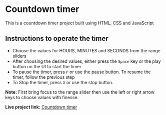 # Countdown timer

This is a countdown timer project built using HTML, CSS and JavaScript

## Instructions to operate the timer

- Choose the values for HOURS, MINUTES and SECONDS from the range sliders
- After choosing the desired values, either press the `Space` key or the play button on the UI to start the timer
- To pause the timer, press `P` or use the pause button. To resume the timer, follow the previous step
- To Stop the timer, press `X` or use the stop button.

**Note:** First bring focus to the range slider then use the left or right arrow keys to choose values with finesse.

**Live project link:** [Countdown timer](https://memesoondev.github.io/countdown-timer/)
